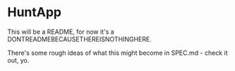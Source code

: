 # HuntApp

This will be a README, for now it's a DONTREADMEBECAUSETHEREISNOTHINGHERE.

There's some rough ideas of what this might become in SPEC.md - check it out, yo.